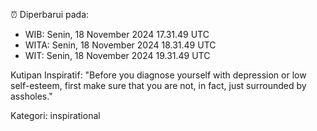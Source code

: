 ⏰ Diperbarui pada:
- WIB: Senin, 18 November 2024 17.31.49 UTC
- WITA: Senin, 18 November 2024 18.31.49 UTC
- WIT: Senin, 18 November 2024 19.31.49 UTC

Kutipan Inspiratif:
"Before you diagnose yourself with depression or low self-esteem, first make sure that you are not, in fact, just surrounded by assholes."


Kategori: inspirational

